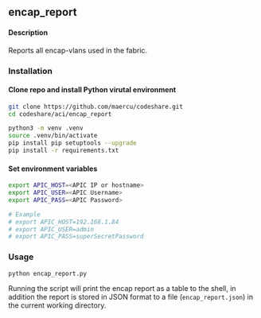 ## encap_report

#### Description
Reports all encap-vlans used in the fabric.

### Installation

#### Clone repo and install Python virutal environment
```bash
git clone https://github.com/maercu/codeshare.git
cd codeshare/aci/encap_report

python3 -m venv .venv
source .venv/bin/activate
pip install pip setuptools --upgrade
pip install -r requirements.txt
```

#### Set environment variables
```bash
export APIC_HOST=<APIC IP or hostname>
export APIC_USER=<APIC Username>
export APIC_PASS=<APIC Password>

# Example
# export APIC_HOST=192.168.1.84
# export APIC_USER=admin
# export APIC_PASS=superSecretPassword
```

### Usage

```bash
python encap_report.py
```

Running the script will print the encap report as a table to the shell, in addition the report is stored in JSON format to a file (```encap_report.json```) in the current working directory.




